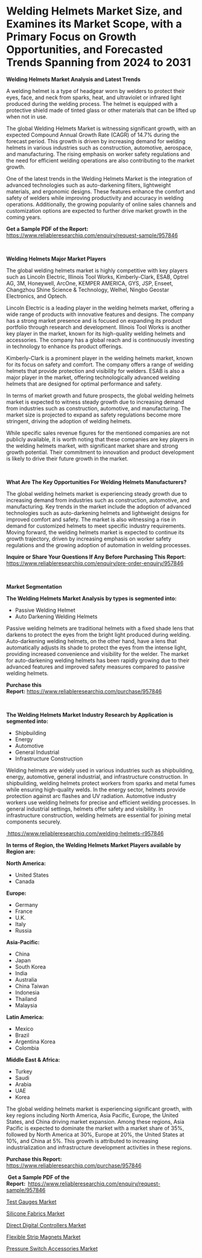 <p><h1>Welding Helmets Market Size, and Examines its Market Scope, with a Primary Focus on Growth Opportunities, and Forecasted Trends Spanning from 2024 to 2031</h1></p><p><strong>Welding Helmets Market Analysis and Latest Trends</strong></p>
<p><p>A welding helmet is a type of headgear worn by welders to protect their eyes, face, and neck from sparks, heat, and ultraviolet or infrared light produced during the welding process. The helmet is equipped with a protective shield made of tinted glass or other materials that can be lifted up when not in use.</p><p>The global Welding Helmets Market is witnessing significant growth, with an expected Compound Annual Growth Rate (CAGR) of 14.7% during the forecast period. This growth is driven by increasing demand for welding helmets in various industries such as construction, automotive, aerospace, and manufacturing. The rising emphasis on worker safety regulations and the need for efficient welding operations are also contributing to the market growth.</p><p>One of the latest trends in the Welding Helmets Market is the integration of advanced technologies such as auto-darkening filters, lightweight materials, and ergonomic designs. These features enhance the comfort and safety of welders while improving productivity and accuracy in welding operations. Additionally, the growing popularity of online sales channels and customization options are expected to further drive market growth in the coming years.</p></p>
<p><strong>Get a Sample PDF of the Report:&nbsp;</strong> <a href="https://www.reliableresearchiq.com/enquiry/request-sample/957846">https://www.reliableresearchiq.com/enquiry/request-sample/957846</a></p>
<p>&nbsp;</p>
<p><strong>Welding Helmets Major Market Players</strong></p>
<p><p>The global welding helmets market is highly competitive with key players such as Lincoln Electric, Illinois Tool Works, Kimberly-Clark, ESAB, Optrel AG, 3M, Honeywell, ArcOne, KEMPER AMERICA, GYS, JSP, Enseet, Changzhou Shine Science & Technology, Welhel, Ningbo Geostar Electronics, and Optech.</p><p>Lincoln Electric is a leading player in the welding helmets market, offering a wide range of products with innovative features and designs. The company has a strong market presence and is focused on expanding its product portfolio through research and development. Illinois Tool Works is another key player in the market, known for its high-quality welding helmets and accessories. The company has a global reach and is continuously investing in technology to enhance its product offerings.</p><p>Kimberly-Clark is a prominent player in the welding helmets market, known for its focus on safety and comfort. The company offers a range of welding helmets that provide protection and visibility for welders. ESAB is also a major player in the market, offering technologically advanced welding helmets that are designed for optimal performance and safety.</p><p>In terms of market growth and future prospects, the global welding helmets market is expected to witness steady growth due to increasing demand from industries such as construction, automotive, and manufacturing. The market size is projected to expand as safety regulations become more stringent, driving the adoption of welding helmets.</p><p>While specific sales revenue figures for the mentioned companies are not publicly available, it is worth noting that these companies are key players in the welding helmets market, with significant market share and strong growth potential. Their commitment to innovation and product development is likely to drive their future growth in the market.</p></p>
<p>&nbsp;</p>
<p><strong>What Are The Key Opportunities For Welding Helmets Manufacturers?</strong></p>
<p><p>The global welding helmets market is experiencing steady growth due to increasing demand from industries such as construction, automotive, and manufacturing. Key trends in the market include the adoption of advanced technologies such as auto-darkening helmets and lightweight designs for improved comfort and safety. The market is also witnessing a rise in demand for customized helmets to meet specific industry requirements. Moving forward, the welding helmets market is expected to continue its growth trajectory, driven by increasing emphasis on worker safety regulations and the growing adoption of automation in welding processes.</p></p>
<p><strong>Inquire or Share Your Questions If Any Before Purchasing This Report:</strong> <a href="https://www.reliableresearchiq.com/enquiry/pre-order-enquiry/957846">https://www.reliableresearchiq.com/enquiry/pre-order-enquiry/957846</a></p>
<p>&nbsp;</p>
<p><strong>Market Segmentation</strong></p>
<p><strong>The Welding Helmets Market Analysis by types is segmented into:</strong></p>
<p><ul><li>Passive Welding Helmet</li><li>Auto Darkening Welding Helmets</li></ul></p>
<p><p>Passive welding helmets are traditional helmets with a fixed shade lens that darkens to protect the eyes from the bright light produced during welding. Auto-darkening welding helmets, on the other hand, have a lens that automatically adjusts its shade to protect the eyes from the intense light, providing increased convenience and visibility for the welder. The market for auto-darkening welding helmets has been rapidly growing due to their advanced features and improved safety measures compared to passive welding helmets.</p></p>
<p><strong>Purchase this Report:&nbsp;</strong><a href="https://www.reliableresearchiq.com/purchase/957846">https://www.reliableresearchiq.com/purchase/957846</a></p>
<p>&nbsp;</p>
<p><strong>The Welding Helmets Market Industry Research by Application is segmented into:</strong></p>
<p><ul><li>Shipbuilding</li><li>Energy</li><li>Automotive</li><li>General Industrial</li><li>Infrastructure Construction</li></ul></p>
<p><p>Welding helmets are widely used in various industries such as shipbuilding, energy, automotive, general industrial, and infrastructure construction. In shipbuilding, welding helmets protect workers from sparks and metal fumes while ensuring high-quality welds. In the energy sector, helmets provide protection against arc flashes and UV radiation. Automotive industry workers use welding helmets for precise and efficient welding processes. In general industrial settings, helmets offer safety and visibility. In infrastructure construction, welding helmets are essential for joining metal components securely.</p></p>
<p><a href="https://www.reliableresearchiq.com/welding-helmets-r957846">&nbsp;https://www.reliableresearchiq.com/welding-helmets-r957846</a></p>
<p><strong>In terms of Region, the Welding Helmets Market Players available by Region are:</strong></p>
<p>
    <p> <strong> North America: </strong>
        <ul>
            <li>United States</li>
            <li>Canada</li>
        </ul>
        </p> 
    <p> <strong> Europe: </strong>
        <ul>
            <li>Germany</li>
            <li>France</li>
            <li>U.K.</li>
            <li>Italy</li>
            <li>Russia</li>
        </ul>
        </p> 
    <p> <strong> Asia-Pacific: </strong>
        <ul>
            <li>China</li>
            <li>Japan</li>
            <li>South Korea</li>
            <li>India</li>
            <li>Australia</li>
            <li>China Taiwan</li>
            <li>Indonesia</li>
            <li>Thailand</li>
            <li>Malaysia</li>
        </ul>
        </p> 
    <p> <strong> Latin America: </strong>
        <ul>
            <li>Mexico</li>
            <li>Brazil</li>
            <li>Argentina Korea</li>
            <li>Colombia</li>
        </ul>
        </p> 
    <p> <strong> Middle East & Africa: </strong>
        <ul>
            <li>Turkey</li>
            <li>Saudi</li>
            <li>Arabia</li>
            <li>UAE</li>
            <li>Korea</li>
        </ul>
    </p>
    </p>
<p><p>The global welding helmets market is experiencing significant growth, with key regions including North America, Asia Pacific, Europe, the United States, and China driving market expansion. Among these regions, Asia Pacific is expected to dominate the market with a market share of 35%, followed by North America at 30%, Europe at 20%, the United States at 10%, and China at 5%. This growth is attributed to increasing industrialization and infrastructure development activities in these regions.</p></p>
<p><strong>Purchase this Report: </strong><a href="https://www.reliableresearchiq.com/purchase/957846">https://www.reliableresearchiq.com/purchase/957846</a></p>
<p>&nbsp;<strong>Get a Sample PDF of the Report:&nbsp;&nbsp;</strong><a href="https://www.reliableresearchiq.com/enquiry/request-sample/957846">https://www.reliableresearchiq.com/enquiry/request-sample/957846</a></p>
<p><strong></strong></p>
<p><p><a href="https://medium.com/@audieyost2008/test-gauges-market-size-share-trends-analysis-report-by-end-use-laboratories-industrial-2874f5501c8b">Test Gauges Market</a></p><p><a href="https://medium.com/@ralphyoung1949/analyzing-silicone-fabrics-market-dynamics-and-growth-drivers-and-forecasted-for-period-from-2024-9dbb9f42c0d4">Silicone Fabrics Market</a></p><p><a href="https://medium.com/@addiehirthe44/global-direct-digital-controllers-market-size-and-market-trends-analysis-by-regional-outlook-6ebb13db751a">Direct Digital Controllers Market</a></p><p><a href="https://medium.com/@kimzemlak/flexible-strip-magnets-market-report-by-product-type-high-energy-flexible-strip-magnets-regular-f78e0429112b">Flexible Strip Magnets Market</a></p><p><a href="https://medium.com/@djjdj3773/pressure-switch-accessories-market-market-segmentation-geographical-regions-and-market-forcast-1c16d07bc972">Pressure Switch Accessories Market</a></p></p>